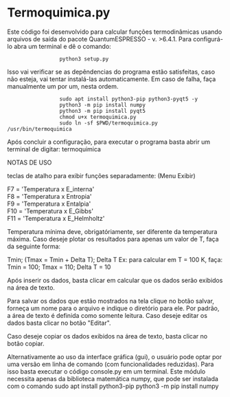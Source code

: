 # Termoquimica.py
Este código foi desenvolvido para calcular funções termodinâmicas usando arquivos de saída do pacote QuantumESPRESSO - v. >6.4.1. Para configurá-lo abra um terminal e dê o comando:
                     
                     python3 setup.py
                     
Isso vai verificar se as depêndencias do  programa estão satisfeitas, caso não esteja, vai tentar instalá-las automaticamente. Em caso de falha, faça manualmente um por um,  nesta ordem.
            
                     sudo apt install python3-pip python3-pyqt5 -y
                     python3 -m pip install numpy
                     python3 -m pip install pyqt5
                     chmod u+x termoquimica.py
                     sudo ln -sf $PWD/termoquimica.py /usr/bin/termoquimica
                     
Após concluir a configuração, para executar o programa basta abrir um terminal de digitar: termoquimica

NOTAS DE USO

teclas de atalho para exibir funções separadamente: (Menu Exibir)

F7  = 'Temperatura x E_interna'\
F8  = 'Temperatura x Entropia'\
F9  = 'Temperatura x Entalpia'\
F10 = 'Temperatura x E_Gibbs'\
F11 = 'Temperatura x E_Helmholtz'

Temperatura mínima deve, obrigatóriamente, ser diferente da temperatura máxima. Caso deseje plotar os resultados para apenas um valor de T, faça da seguinte forma:

  Tmin; (Tmax = Tmin + Delta T); Delta T
  Ex: para calcular em T = 100 K, faça:
          Tmin = 100; Tmax = 110; Delta T = 10

Após inserir os dados, basta clicar em calcular que os dados serão exibidos na área de texto. 

Para salvar os dados que estão mostrados na tela clique no botão salvar, forneça um nome para o arquivo e indique o diretório para ele.
Por padrão, a área de texto é definida como somente leitura. Caso deseje editar os dados basta clicar no botão "Editar".

Caso deseje copiar os dados exibidos na área de texto, basta clicar no botão copiar.

Alternativamente ao uso da interface gráfica (gui), o usuário pode optar por uma versão em linha de comando (com funcionalidades reduzidas). Para isso basta executar o código console.py em um terminal. Este módulo necessita apenas da biblioteca matemática numpy, que pode ser instalada com o comando 
sudo apt install python3-pip
python3 -m pip install numpy
